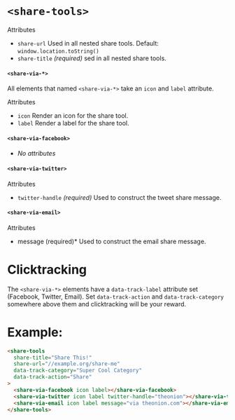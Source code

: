 # `<share-tools>`

Attributes
  * `share-url`  Used in all nested share tools. Default: `window.location.toString()`
  * `share-title` *(required)* sed in all nested share tools.

#### `<share-via-*>`

All elements that named `<share-via-*>` take an `icon` and `label` attribute.

Attributes
  * `icon` Render an icon for the share tool.
  * `label` Render a label for the share tool.

#### `<share-via-facebook>`
  * _No attributes_

#### `<share-via-twitter>`

Attributes
  * `twitter-handle` *(required)* Used to construct the tweet share message.

#### `<share-via-email>`

Attributes
  * message (required)* Used to construct the email share message.

# Clicktracking

The `<share-via-*>` elements have a `data-track-label` attribute set (Facebook, Twitter, Email). Set `data-track-action` and `data-track-category` somewhere above them and clicktracking will be your reward.

# Example:

```html
<share-tools
  share-title="Share This!"
  share-url="//example.org/share-me"
  data-track-category="Super Cool Category"
  data-track-action="Share"
>
  <share-via-facebook icon label></share-via-facebook>
  <share-via-twitter icon label twitter-handle="theonion"></share-via-twitter>
  <share-via-email icon label message="via theonion.com"></share-via-email>
</share-tools>
```

